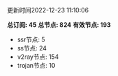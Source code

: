 更新时间2022-12-23 11:10:06

**总订阅: 45**
**总节点: 824**
**有效节点: 193**
- ssr节点: 5
- ss节点: 24
- v2ray节点: 154
- trojan节点: 10
